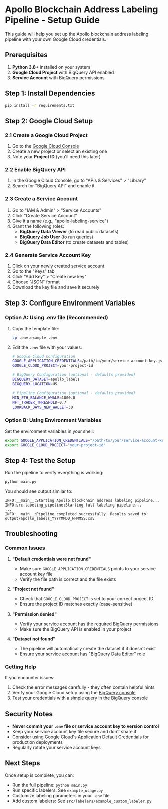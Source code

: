 # Apollo Blockchain Address Labeling Pipeline - Setup Guide

This guide will help you set up the Apollo blockchain address labeling pipeline with your own Google Cloud credentials.

## Prerequisites

1. **Python 3.8+** installed on your system
2. **Google Cloud Project** with BigQuery API enabled
3. **Service Account** with BigQuery permissions

## Step 1: Install Dependencies

```bash
pip install -r requirements.txt
```

## Step 2: Google Cloud Setup

### 2.1 Create a Google Cloud Project
1. Go to the [Google Cloud Console](https://console.cloud.google.com/)
2. Create a new project or select an existing one
3. Note your **Project ID** (you'll need this later)

### 2.2 Enable BigQuery API
1. In the Google Cloud Console, go to "APIs & Services" > "Library"
2. Search for "BigQuery API" and enable it

### 2.3 Create a Service Account
1. Go to "IAM & Admin" > "Service Accounts"
2. Click "Create Service Account"
3. Give it a name (e.g., "apollo-labeling-service")
4. Grant the following roles:
   - **BigQuery Data Viewer** (to read public datasets)
   - **BigQuery Job User** (to run queries)
   - **BigQuery Data Editor** (to create datasets and tables)

### 2.4 Generate Service Account Key
1. Click on your newly created service account
2. Go to the "Keys" tab
3. Click "Add Key" > "Create new key"
4. Choose "JSON" format
5. Download the key file and save it securely

## Step 3: Configure Environment Variables

### Option A: Using .env file (Recommended)

1. Copy the template file:
   ```bash
   cp .env.example .env
   ```

2. Edit the `.env` file with your values:
   ```bash
   # Google Cloud Configuration
   GOOGLE_APPLICATION_CREDENTIALS=/path/to/your/service-account-key.json
   GOOGLE_CLOUD_PROJECT=your-project-id
   
   # BigQuery Configuration (optional - defaults provided)
   BIGQUERY_DATASET=apollo_labels
   BIGQUERY_LOCATION=US
   
   # Pipeline Configuration (optional - defaults provided)
   MIN_ETH_BALANCE_WHALE=1000.0
   NFT_TRADER_THRESHOLD=0.7
   LOOKBACK_DAYS_NEW_WALLET=30
   ```

### Option B: Using Environment Variables

Set the environment variables in your shell:

```bash
export GOOGLE_APPLICATION_CREDENTIALS="/path/to/your/service-account-key.json"
export GOOGLE_CLOUD_PROJECT="your-project-id"
```

## Step 4: Test the Setup

Run the pipeline to verify everything is working:

```bash
python main.py
```

You should see output similar to:
```
INFO:__main__:Starting Apollo blockchain address labeling pipeline...
INFO:src.labeling_pipeline:Starting full labeling pipeline...
...
INFO:__main__:Pipeline completed successfully. Results saved to: output/apollo_labels_YYYYMMDD_HHMMSS.csv
```

## Troubleshooting

### Common Issues

1. **"Default credentials were not found"**
   - Make sure `GOOGLE_APPLICATION_CREDENTIALS` points to your service account key file
   - Verify the file path is correct and the file exists

2. **"Project not found"**
   - Check that `GOOGLE_CLOUD_PROJECT` is set to your correct project ID
   - Ensure the project ID matches exactly (case-sensitive)

3. **"Permission denied"**
   - Verify your service account has the required BigQuery permissions
   - Make sure the BigQuery API is enabled in your project

4. **"Dataset not found"**
   - The pipeline will automatically create the dataset if it doesn't exist
   - Ensure your service account has "BigQuery Data Editor" role

### Getting Help

If you encounter issues:
1. Check the error messages carefully - they often contain helpful hints
2. Verify your Google Cloud setup using the [BigQuery console](https://console.cloud.google.com/bigquery)
3. Test your credentials with a simple query in the BigQuery console

## Security Notes

- **Never commit your `.env` file or service account key to version control**
- Keep your service account key file secure and don't share it
- Consider using Google Cloud's Application Default Credentials for production deployments
- Regularly rotate your service account keys

## Next Steps

Once setup is complete, you can:
- Run the full pipeline: `python main.py`
- Run specific labelers: See `example_usage.py`
- Customize labeling parameters in your `.env` file
- Add custom labelers: See `src/labelers/example_custom_labeler.py`
